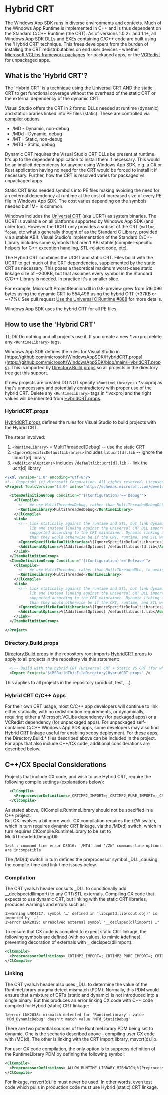 # Hybrid CRT

The Windows App SDK runs in diverse environments and contexts. Much of the Windows App Runtime
is implemented in C++ and is thus dependent on the Standard C/C++ Runtime (the CRT). 
As of versions 1.0.2+ and 1.1+, all Windows App SDK DLLs and EXEs containing C/C++ code are built 
using the 'Hybrid CRT' technique. This frees developers from the burden of installing the CRT 
redistributables on end user devices - whether 
[Microsoft.VCLibs framework packages](https://docs.microsoft.com/en-us/troubleshoot/developer/visualstudio/cpp/libraries/c-runtime-packages-desktop-bridge) 
for packaged apps, or the 
[VCRedist](https://docs.microsoft.com/en-us/cpp/windows/latest-supported-vc-redist?view=msvc-170) 
for unpackaged apps. 

## What is the 'Hybrid CRT'?

The 'Hybrid CRT' is a technique using the
[Universal CRT](https://docs.microsoft.com/en-us/cpp/windows/universal-crt-deployment?view=msvc-160)
AND the static CRT to get functional coverage without the overhead of the static CRT or the external
dependency of the dynamic CRT.

Visual Studio offers the CRT in 2 forms: DLLs needed at runtime (dynamic) and static
libraries linked into PE files (static). These are controlled via
[compiler options](https://docs.microsoft.com/en-us/cpp/build/reference/md-mt-ld-use-run-time-library?view=msvc-160)

* /MD - Dynamic, non-debug
* /MDd - Dynamic, debug
* /MT - Static, non-debug
* /MTd - Static, debug

Dynamic CRT requires the Visual Studio CRT DLLs be present at runtime. It's up to the dependent
application to install them if necessary. This would be an implicit dependency for anyone using
Windows App SDK, e.g. a C# or Rust application having no need for the CRT would be forced to install
it if necessary. Further, how the CRT is resolved varies for packaged vs unpackaged apps.

Static CRT links needed symbols into PE files making avoiding the need for an external dependency at
runtime at the cost of increased size of every PE file in Windows App SDK. The cost varies depending
on the symbols needed but 1M+ is common.

Windows includes the
[Universal CRT](https://docs.microsoft.com/en-us/cpp/windows/universal-crt-deployment?view=msvc-160)
(aka UCRT) as system binaries. The UCRT is available on all platforms supported by Windows App SDK
(and older too). However the UCRT only provides a subset of the CRT (`malloc`, `fopen`, etc what's
generally thought of as the Standard C Library, provided via a stable ABI). Visual Studio's
implementation of the Standard C/C++ Library includes some symbols that aren't ABI stable
(compiler-specific helpers for C++ exception handling, STL-related code, etc).

The Hybrid CRT combines the UCRT and static CRT. Files build with the UCRT to get much of the CRT
dependencies, supplemented by the static CRT as necessary. This poses a theoretical maximum
worst-case static linkage size of ~200KB, but that assumes every symbol in the Standard C/C++
Library is needed. In practice it's a smaller slice.

For example, Microsoft.ProjectReunion.dll in 0.8-preview grew from 516,096 bytes using the dynamic
CRT to 554,496 using the hybrid CRT (+37KB or ~+7%). See pull request
[Use the Universal C Runtime #888](https://github.com/microsoft/WindowsAppSDK/pull/888) for more
details.

Windows App SDK uses the hybrid CRT for all PE files.

## How to use the 'Hybrid CRT'

TL;DR Do nothing and all projects use it. If you create a new *.vcxproj delete any `<RuntimeLibrary>` tags.

Windows App SDK defines the rules for Visual Studio in
[https://github.com/microsoft/WindowsAppSDK/HybridCRT.props](https://github.com/microsoft/WindowsAppSDK/blob/main/HybridCRT.props).
This is imported by
[Directory.Build.props](https://github.com/microsoft/WindowsAppSDK/Directory.Build.props) so all
projects in the directory tree get this support.

If new projects are created DO NOT specify `<RuntimeLibrary>` in *.vcxproj as that's unnecessary and
potentially contradictory with proper use of the hybrid CRT. Delete any `<RuntimeLibrary>` tags in
*.vcxproj and the right values will be inherited from
[HybridCRT.props](https://github.com/microsoft/WindowsAppSDK/blob/main/HybridCRT.props).

### HybridCRT.props

[HybridCRT.props](https://github.com/microsoft/WindowsAppSDK/blob/main/HybridCRT.props) defines the
rules for Visual Studio to build projects with the Hybrid CRT.

The steps involved:

1. `<RuntimeLibrary>` = MultiThreaded\[Debug\] -- use the static CRT
2. `<IgnoreSpecificDefaultLibraries>` includes `libucrt[d].lib` -- ignore the libucrt\[d\] library
3. `<AdditionalOptions>` includes `/defaultlib:ucrt[d].lib` -- link the ucrt\[d\] library

```xml
<?xml version="1.0" encoding="utf-8"?>
<!-- Copyright (c) Microsoft Corporation. All rights reserved. Licensed under the MIT License. See LICENSE in the project root for license information. -->
<Project ToolsVersion="14.0" xmlns="http://schemas.microsoft.com/developer/msbuild/2003">

  <ItemDefinitionGroup Condition="'$(Configuration)'=='Debug'">
    <ClCompile>
      <!-- We use MultiThreadedDebug, rather than MultiThreadedDebugDLL, to avoid DLL dependencies on VCRUNTIME140d.dll and MSVCP140d.dll. -->
      <RuntimeLibrary>MultiThreadedDebug</RuntimeLibrary>
    </ClCompile>
    <Link>
      <!-- Link statically against the runtime and STL, but link dynamically against the CRT by ignoring the static CRT
           lib and instead linking against the Universal CRT DLL import library. This "hybrid" linking mechanism is
           supported according to the CRT maintainer. Dynamic linking against the CRT makes the binaries a bit smaller
           than they would otherwise be if the CRT, runtime, and STL were all statically linked in. -->
      <IgnoreSpecificDefaultLibraries>%(IgnoreSpecificDefaultLibraries);libucrtd.lib</IgnoreSpecificDefaultLibraries>
      <AdditionalOptions>%(AdditionalOptions) /defaultlib:ucrtd.lib</AdditionalOptions>
    </Link>
  </ItemDefinitionGroup>
  <ItemDefinitionGroup Condition="'$(Configuration)'=='Release'">
    <ClCompile>
      <!-- We use MultiThreaded, rather than MultiThreadedDLL, to avoid DLL dependencies on VCRUNTIME140.dll and MSVCP140.dll. -->
      <RuntimeLibrary>MultiThreaded</RuntimeLibrary>
    </ClCompile>
    <Link>
      <!-- Link statically against the runtime and STL, but link dynamically against the CRT by ignoring the static CRT
           lib and instead linking against the Universal CRT DLL import library. This "hybrid" linking mechanism is
           supported according to the CRT maintainer. Dynamic linking against the CRT makes the binaries a bit smaller
           than they would otherwise be if the CRT, runtime, and STL were all statically linked in. -->
      <IgnoreSpecificDefaultLibraries>%(IgnoreSpecificDefaultLibraries);libucrt.lib</IgnoreSpecificDefaultLibraries>
      <AdditionalOptions>%(AdditionalOptions) /defaultlib:ucrt.lib</AdditionalOptions>
    </Link>
  </ItemDefinitionGroup>

</Project>
```

### Directory.Build.props

[Directory.Build.props](https://github.com/microsoft/WindowsAppSDK/Directory.Build.props) in the
repository root imports
[HybridCRT.props](https://github.com/microsoft/WindowsAppSDK/blob/main/HybridCRT.props) to apply to
all projects in the repository via this statement:

```xml
  <!-- Build with the hybrid CRT (Universal CRT + Static VS CRT (for what little the Universal CRT doesn't cover) -->
  <Import Project="$(MSBuildThisFileDirectory)HybridCRT.props" />
```

This applies to all projects in the repository (product, test, ...).

### Hybrid CRT C/C++ Apps

For their own CRT usage, most C/C++ app developers will continue to link either statically, 
with no redistribution requirements, or dynamically, requiring either a Microsoft.VCLibs 
dependency (for packaged apps) or a VCRedist dependency (for unpackaged apps). 
For unpackaged self-contained C/C++ Windows App SDK apps, some developers may also find 
Hybrid CRT linkage useful for enabling xcopy deployment. For these apps, the Directory.Build.*
files described above can be included in the project. For apps that also include C++/CX code,
additional considerations are described below.

## C++/CX Special Considerations

Projects that include CX code, and wish to use Hybrid CRT, require the following compile
settings (explanations below):

```xml
  <ClCompile>
    <PreprocessorDefinitions>_CRTIMP2_IMPORT=;_CRTIMP2_PURE_IMPORT=;_CRTDATA2_IMPORT=;_ALLOW_RUNTIME_LIBRARY_MISMATCH;%(PreprocessorDefinitions)</PreprocessorDefinitions>
  </ClCompile>
```

As stated above, ClCompile.RuntimeLibrary should not be specified in a C++ project.  
But CX involves a bit more work.  CX compilation requires the /ZW switch, which in turn
requires dynamic CRT linkage, via the /MD(d) switch, which in turn requires
ClCompile.RuntimeLibrary to be set to MultiThreaded(Debug)Dll:  

```build
1>cl : command line error D8016: '/MTd' and '/ZW' command-line options are incompatible 
```

The /MD(d) switch in turn defines the preprocessor symbol _DLL, causing the compile-time
and link-time issues below.

### Compilation

The CRT yvals.h header consults _DLL to conditionally add __declspec(dllimport) to any
CRT/STL externals.  Compiling CX code that expects to use dynamic CRT, but linking with
the static CRT libraries, produces warnings and errors such as:

```build
1>warning LNK4217: symbol '…' defined in 'libcpmtd.lib(cout.obj)' is imported by '…' 
1>error LNK2019: unresolved external symbol "__declspec(dllimport) …"
```

To ensure that CX code is compiled to expect static CRT linkage, the following symbols
are defined (with no values, to mimic #defines), preventing decoration of externals with
__declspec(dllimport):

```xml
<ClCompile>
  <PreprocessorDefinitions>_CRTIMP2_IMPORT=;_CRTIMP2_PURE_IMPORT=;_CRTDATA2_IMPORT=;%(PreprocessorDefinitions)</PreprocessorDefinitions>
</ClCompile>
```

### Linking

The CRT yvals.h header also uses _DLL to determine the value of the RuntimeLibrary pragma
detect mismatch (PDM).  Normally, this PDM would ensure that a mixture of CRTs (static and
dynamic) is not introduced into a single binary.  But this produces an error linking CX code
with C++ code compiled for Hybrid (static) CRT linkage:

```build
1>error LNK2038: mismatch detected for 'RuntimeLibrary': value 'MDd_DynamicDebug' doesn't match value 'MTd_StaticDebug'
```

There are two potential sources of the RuntimeLibrary PDM being set to dynamic.
One is the scenario described above - compiling user CX code with /MD(d).
The other is linking with the CRT import library, msvcrt(d).lib.  

For user CX code compilation, the only option is to suppress definition of the
RuntimeLibrary PDM by defining the following symbol:  

```xml
<ClCompile>
  <PreprocessorDefinitions>_ALLOW_RUNTIME_LIBRARY_MISMATCH;%(PreprocessorDefinitions)</PreprocessorDefinitions>
</ClCompile>
```

For linkage, msvcrt(d).lib must never be used.  In other words, even test code
which pulls in production code must use Hybrid (static) CRT linkage.
